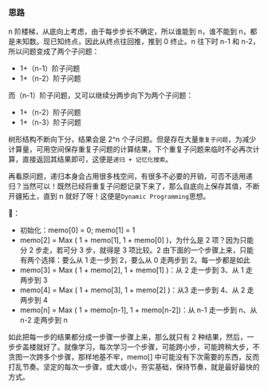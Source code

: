 ### 思路
n 阶楼梯，从底向上考虑，由于每步步长不确定，所以谁能到 n，谁不能到 n，都是未知数。现已知终点，因此从终点往回推，推到 0 终止。n 往下时 n-1 和 n-2，所以问题变成了两个子问题：

* 1+（n-1）阶子问题
* 1+（n-2）阶子问题

而（n-1）阶子问题，又可以继续分两步向下为两个子问题：

* 1+（n-2）阶子问题
* 1+（n-3）阶子问题

树形结构不断向下分，结果会是 2^n 个子问题。但是存在大量`重复子问题`，为减少计算量，可用空间保存重复子问题的计算结果，下个重复子问题来临时不必再次计算，直接返回其结果即可，这便是`递归 + 记忆化搜索`。

再看原问题，递归本身会占用很多栈空间，有很多不必要的开销，可否不适用递归？当然可以！既然已经将重复子问题记录下来了，那么自底向上保存其值，不断开疆拓土，直到 n 就好了呀！这便是`Dynamic Programming`思想。

🌰：

* 初始化：memo[0] = 0; memo[1] = 1
* memo[2] = Max ( 1 + memo[1], 1 + memo[0] )，为什么是 2 项？因为只能分 2 步走，若可分 3 步，就得是 3 项比较。2 由下面的一个步骤上来，只能有两个选择：要么从 1 走一步到 2，要么从 0 走两步到 2。每一步都是如此
* memo[3] = Max ( 1 + memo[2], 1 + memo[1] )：从 2 走一步到 3、从 1 走两步到 3
* memo[4] = Max ( 1 + memo[3], 1 + memo[2] )：从3 走一步到 4、从 2 走两步到 4
* memo[n] = Max ( 1 + memo[n-1], 1 + memo[n-2])：从 n-1 走一步到 n、从 n-2 走两步到 n

如此把每一步的结果都分成一步骤一步骤上来，那么就只有 2 种结果，然后，一步步盖楼就好了。就像学习，每次学习一个步骤，可能跨小步，可能跨稍大步，不贪图一次跨多个步骤，那样地基不牢，memo[] 中可能没有下次需要的东西，反而打乱节奏。坚定的每次一步骤，或大或小，夯实基础，保持节奏，就是最好最快的方式。